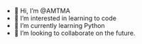 - 👋 Hi, I’m @AMTMA
- 👀 I’m interested in learning to code
- 🌱 I’m currently learning Python
- 💞️ I’m looking to collaborate on the future.


<!---
AMTMA/AMTMA is a ✨ special ✨ repository because its `README.md` (this file) appears on your GitHub profile.
You can click the Preview link to take a look at your changes.
--->
